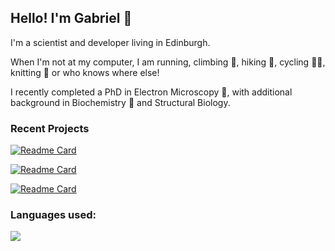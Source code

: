 ## Hello! I'm Gabriel 👋

I'm a scientist and developer living in Edinburgh. 

When I'm not at my computer, I am running, climbing 🧗, hiking 🥾, cycling 🚴‍♂️, knitting 🧶 or who knows where else! 

I recently completed a PhD in Electron Microscopy 🔬, with additional background in Biochemistry 🧬 and Structural Biology.


### Recent Projects

[![Readme Card](https://github-readme-stats.vercel.app/api/pin/?username=gabriel-ing&repo=SimpliPyTEM)](https://github.com/gabriel-ing/SimpliPyTEM)

[![Readme Card](https://github-readme-stats.vercel.app/api/pin/?username=gabriel-ing&repo=ProjectSanMarino)](https://github.com/gabriel-ing/ProjectSanMarino)

[![Readme Card](https://github-readme-stats.vercel.app/api/pin/?username=gabriel-ing&repo=Yahtzee_Java)](https://github.com/gabriel-ing/Yahtzee_Java)

### Languages used:
<p align="left">
  <a href="https://github.com/anuraghazra/github-readme-stats">
    <img src="https://github-readme-stats.vercel.app/api/top-langs/?username=gabriel-ing&layout=compact&langs_count=8&theme=tokyonight&size_weight=0.05&count_weight=0.5" />
  </a>
</p>
